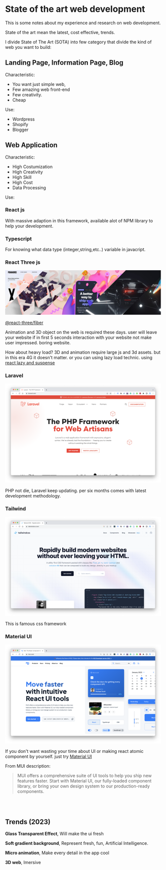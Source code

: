 # State of the art web development

This is some notes about my experience and research on web development.

State of the art mean the latest, cost effective, trends.

I divide State of The Art (SOTA) into few category that divide the kind of web you want to build:

## Landing Page, Information Page, Blog

Characteristic:

- You want just simple web,
- Few amazing web front-end
- Few creativity.
- Cheap

Use:

- Wordpress
- Shopify
- Blogger

## Web Application

Characteristic:

- High Costumization
- High Creativity
- High Skill
- High Cost
- Data Processing

Use:

### React js

With massive adaption in this framework, available alot of NPM library to help your development.

### Typescript

For knowing what data type (integer,string,etc..) variable in javacript.

### React Three js

![@react-three/fiber](https://raw.githubusercontent.com/pmndrs/react-three-fiber/master/docs/banner-r3f.jpg)

[@react-three/fiber](https://github.com/pmndrs/react-three-fiber)

Animation and 3D object on the web is required these days. user will leave your website if in first 5 seconds interaction with your website not make user impressed. boring website.

How about heavy load? 3D and animation require large js and 3d assets. but in this era 4G it doesn't matter.
or you can using lazy load technic. using [react lazy and suspense](https://reactjs.org/docs/react-api.html#reactlazy)

### Laravel

![Laravel](./img/laravel.png)

PHP not die, Laravel keep updating. per six months comes with latest development methodology.

### Tailwind

![Tailwind](./img/tailwind.png)

This is famous css framework

### Material UI

![MUI](./img/mui.png)

If you don't want wasting your time about UI or making react atomic component by yourself. just try [Material UI](https://mui.com/)

From MUI description:

> MUI offers a comprehensive suite of UI tools to help you ship new features faster. Start with Material UI, our fully-loaded component library, or bring your own design system to our production-ready components.



<br>
<br>

## Trends (2023)

**Glass Transparent Effect**, Will make the ui fresh

**Soft gradient background**, Represent fresh, fun, Artificial Intelligence.

**Micro animation**, Make every detail in the app cool

**3D web**, Imersive
